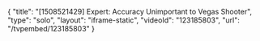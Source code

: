 {
    "title": "[1508521429] Expert: Accuracy Unimportant to Vegas Shooter",
    "type": "solo",
    "layout": "iframe-static",
    "videoId": "123185803",
    "url": "\/tvpembed\/123185803"
}